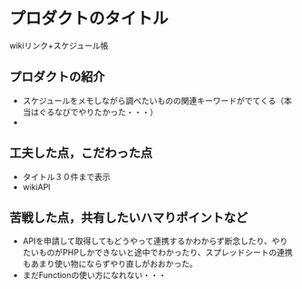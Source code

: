 # プロダクトのタイトル
 wikiリンク+スケジュール帳

## プロダクトの紹介

- スケジュールをメモしながら調べたいものの関連キーワードがでてくる（本当はぐるなびでやりたかった・・・）
- 

## 工夫した点，こだわった点

- タイトル３０件まで表示
- wikiAPI

## 苦戦した点，共有したいハマりポイントなど

- APIを申請して取得してもどうやって連携するかわからず断念したり、やりたいものがPHPしかできないと途中でわかったり、スプレッドシートの連携もあまり使い物にならずやり直しがおおかった。
- まだFunctionの使い方になれない・・・